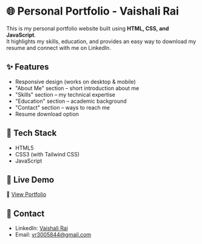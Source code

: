 # 🌐 Personal Portfolio - Vaishali Rai  

This is my personal portfolio website built using **HTML, CSS, and JavaScript**.  
It highlights my skills, education, and provides an easy way to download my resume and connect with me on LinkedIn.  

## ✨ Features  
- Responsive design (works on desktop & mobile)  
- "About Me" section – short introduction about me  
- "Skills" section – my technical expertise  
- "Education" section – academic background  
- "Contact" section – ways to reach me  
- Resume download option  

## 🚀 Tech Stack  
- HTML5  
- CSS3 (with Tailwind CSS)  
- JavaScript  

## 📂 Live Demo  
🔗 [View Portfolio](https://your-username.github.io/portfolio)  

## 📧 Contact  
- LinkedIn: [Vaishali Rai](https://www.linkedin.com/in/vaishali-rai-126717290)  
- Email: vr3005844@gmail.com
